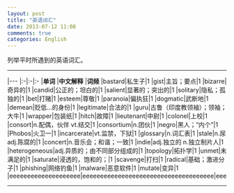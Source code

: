 ```yaml
---
layout: post
title: "英语词汇"
date: 2013-07-12 11:08
comments: true
categories: English
---
```

列举平时所遇到的英语词汇。

<!--more-->

* * *

|---
|:-|:-|:-
|**单词**	|**中文解释**	|**词频**
|bastard|私生子|1
|gist|主旨；要点|1
|bizarre|奇异的|1
|candid|公正的；坦白的|1
|salient|显著的；突出的|1
|solitary|隐私；孤独的|1
|bet|打赌|1
|esteem|尊敬|1
|paranoia|偏执狂|1
|dogmatic|武断地|1
|demean|贬低...的身份|1
|legitimate|合法的|1
|guru|古鲁（印度教领袖）；领袖；大牛|1
|wrapper|包装纸|1
|hitch|故障|1
|lieutenant|中尉|1
|colonel|上校|1
|consort|n.配偶，伙伴 vt.结交|1
|consortium|n.团伙|1
|negro|黑人；“内个”|1
|Phobos|火卫一|1
|incarcerate|vt.监禁，下狱|1
|glossary|n.词汇表|1
|stale|n.尿 adj.陈腐的|1
|concert|n.音乐会；和谐；一致|1
|indie|adj.独立的 n.独立制片人|1
|heterogeneous|adj.异质的；由不同部分组成的|1
|topology|拓扑学|1
|unmet|未满足的|1
|saturate|浸透的，饱和的；|1
|scavenge|打扫|1
|radical|基础；激进分子|1
|phishing|网络钓鱼|1
|malware|恶意软件|1
|mutate|变异|1
|eeeeeeeeeeeeeeeeeeee|eeeeeeeeeeeeeeeeeeeeeeeeeeeeeeeeeeeee|eee

* * * 

<!--
|---
| Default aligned | Left aligned | Center aligned | Right aligned
|-|:-|:-:|-:
| First body part | Second cell | Third cell | fourth cell
| Second line |foo | **strong** | baz
| Third line |quux | baz | bar
|---
| Second body
| 2 line
|===
| Footer row

|-----------------+------------+-----------------+----------------|
| Default aligned |Left aligned| Center aligned  | Right aligned  |
|-----------------|:-----------|:---------------:|---------------:|
| First body part |Second cell | Third cell      | fourth cell    |
| Second line     |foo         | **strong**      | baz            |
| Third line      |quux        | baz             | bar            |
|-----------------+------------+-----------------+----------------|
| Second body     |            |                 |                |
| 2 line          |            |                 |                |
|=================+============+=================+================|
| Footer row      |            |                 |                |
|-----------------+------------+-----------------+----------------|
-->
